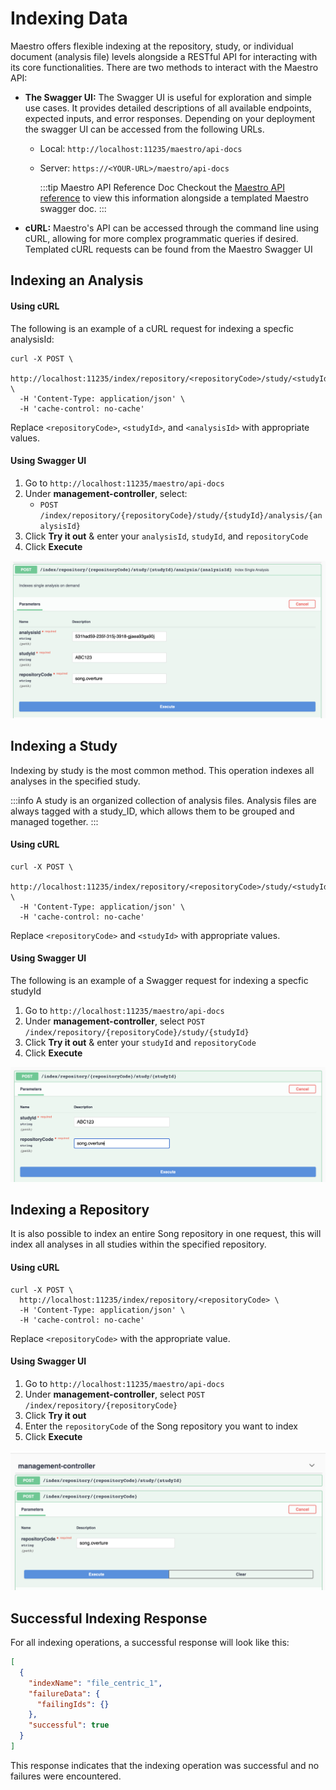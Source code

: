 # Indexing Data

Maestro offers flexible indexing at the repository, study, or individual document (analysis file) levels alongside a RESTful API for interacting with its core functionalities. There are two methods to interact with the Maestro API:

- **The Swagger UI:** The Swagger UI is useful for exploration and simple use cases. It provides detailed descriptions of all available endpoints, expected inputs, and error responses. Depending on your deployment the swagger UI can be accessed from the following URLs.
    - Local: `http://localhost:11235/maestro/api-docs`
    - Server: `https://<YOUR-URL>/maestro/api-docs`


      :::tip Maestro API Reference Doc
      Checkout the [Maestro API reference](/docs/core-software/Maestro/usage/api-reference) to view this information alongside a templated Maestro swagger doc.
      :::

- **cURL:** Maestro's API can be accessed through the command line using cURL, allowing for more complex programmatic queries if desired. Templated cURL requests can be found from the Maestro Swagger UI 

## Indexing an Analysis

#### Using cURL

The following is an example of a cURL request for indexing a specfic analysisId:

```shell
curl -X POST \
  http://localhost:11235/index/repository/<repositoryCode>/study/<studyId>/analysis/<analysisId> \
  -H 'Content-Type: application/json' \
  -H 'cache-control: no-cache'
```

Replace `<repositoryCode>`, `<studyId>`, and `<analysisId>` with appropriate values.

#### Using Swagger UI

  1. Go to `http://localhost:11235/maestro/api-docs`
  2. Under **management-controller**, select: 
      - `POST /index/repository/{repositoryCode}/study/{studyId}/analysis/{analysisId}`
  3. Click **Try it out** & enter your `analysisId`, `studyId`, and `repositoryCode`
  5. Click **Execute**

  ![Entity](../assets/index-analysis.png 'Index Analysis')

## Indexing a Study

Indexing by study is the most common method. This operation indexes all analyses in the specified study.

:::info
A study is an organized collection of analysis files. Analysis files are always tagged with a study_ID, which allows them to be grouped and managed together.
:::

#### Using cURL

```shell
curl -X POST \
  http://localhost:11235/index/repository/<repositoryCode>/study/<studyId> \
  -H 'Content-Type: application/json' \
  -H 'cache-control: no-cache'
```

Replace `<repositoryCode>` and `<studyId>` with appropriate values.

#### Using Swagger UI

The following is an example of a Swagger request for indexing a specfic studyId

1. Go to `http://localhost:11235/maestro/api-docs`
2. Under **management-controller**, select `POST /index/repository/{repositoryCode}/study/{studyId}`
3. Click **Try it out** & enter your `studyId` and `repositoryCode`
5. Click **Execute**

![Entity](../assets/index-study.png 'Index Study')

## Indexing a Repository

It is also possible to index an entire Song repository in one request, this will index all analyses in all studies within the specified repository.

#### Using cURL

```shell
curl -X POST \
  http://localhost:11235/index/repository/<repositoryCode> \
  -H 'Content-Type: application/json' \
  -H 'cache-control: no-cache'
```

Replace `<repositoryCode>` with the appropriate value.

#### Using Swagger UI

1. Go to `http://localhost:11235/maestro/api-docs`
2. Under **management-controller**, select `POST /index/repository/{repositoryCode}`
3. Click **Try it out**
4. Enter the `repositoryCode` of the Song repository you want to index
5. Click **Execute**

  ![Entity](../assets/index-repo2.png 'Index Repo')

## Successful Indexing Response

For all indexing operations, a successful response will look like this:

```json
[
  {
    "indexName": "file_centric_1",
    "failureData": {
      "failingIds": {}
    },
    "successful": true
  }
]
```

This response indicates that the indexing operation was successful and no failures were encountered.
